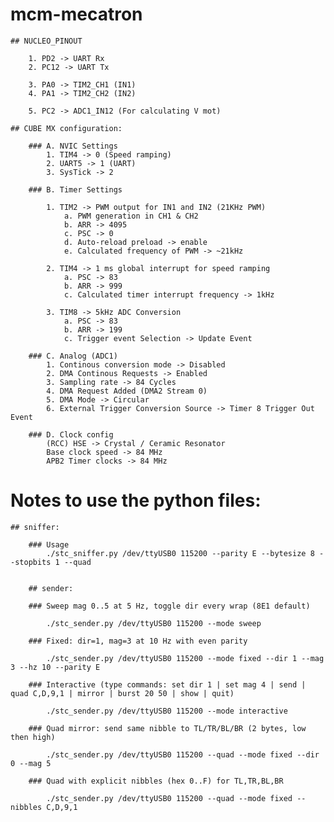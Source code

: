 # mcm-mecatron

    ## NUCLEO_PINOUT
        
        1. PD2 -> UART Rx
        2. PC12 -> UART Tx
        
        3. PA0 -> TIM2_CH1 (IN1)
        4. PA1 -> TIM2_CH2 (IN2)
        
        5. PC2 -> ADC1_IN12 (For calculating V mot)
    
    ## CUBE MX configuration:
    
        ### A. NVIC Settings
            1. TIM4 -> 0 (Speed ramping)
            2. UART5 -> 1 (UART)
            3. SysTick -> 2
        
        ### B. Timer Settings
        
            1. TIM2 -> PWM output for IN1 and IN2 (21KHz PWM)
                a. PWM generation in CH1 & CH2
                b. ARR -> 4095
                c. PSC -> 0
                d. Auto-reload preload -> enable
                e. Calculated frequency of PWM -> ~21kHz
                
            2. TIM4 -> 1 ms global interrupt for speed ramping
                a. PSC -> 83
                b. ARR -> 999
                c. Calculated timer interrupt frequency -> 1kHz
                
            3. TIM8 -> 5kHz ADC Conversion
                a. PSC -> 83
                b. ARR -> 199
                c. Trigger event Selection -> Update Event
        
        ### C. Analog (ADC1)
            1. Continous conversion mode -> Disabled
            2. DMA Continous Requests -> Enabled
            3. Sampling rate -> 84 Cycles
            4. DMA Request Added (DMA2 Stream 0)
            5. DMA Mode -> Circular
            6. External Trigger Conversion Source -> Timer 8 Trigger Out Event
        
        ### D. Clock config
            (RCC) HSE -> Crystal / Ceramic Resonator
            Base clock speed -> 84 MHz
            APB2 Timer clocks -> 84 MHz
    
    
# Notes to use the python files:

    ## sniffer:
    
        ### Usage
            ./stc_sniffer.py /dev/ttyUSB0 115200 --parity E --bytesize 8 --stopbits 1 --quad
        
        
        ## sender:
        
        ### Sweep mag 0..5 at 5 Hz, toggle dir every wrap (8E1 default)
        
            ./stc_sender.py /dev/ttyUSB0 115200 --mode sweep
        
        ### Fixed: dir=1, mag=3 at 10 Hz with even parity
        
            ./stc_sender.py /dev/ttyUSB0 115200 --mode fixed --dir 1 --mag 3 --hz 10 --parity E
        
        ### Interactive (type commands: set dir 1 | set mag 4 | send | quad C,D,9,1 | mirror | burst 20 50 | show | quit)
        
            ./stc_sender.py /dev/ttyUSB0 115200 --mode interactive
        
        ### Quad mirror: send same nibble to TL/TR/BL/BR (2 bytes, low then high)
        
            ./stc_sender.py /dev/ttyUSB0 115200 --quad --mode fixed --dir 0 --mag 5
        
        ### Quad with explicit nibbles (hex 0..F) for TL,TR,BL,BR
        
            ./stc_sender.py /dev/ttyUSB0 115200 --quad --mode fixed --nibbles C,D,9,1
